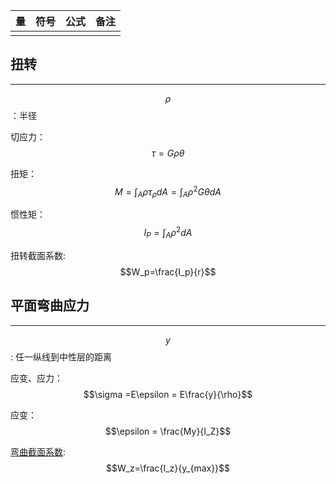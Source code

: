 
| 量   | 符号  | 公式  | 备注  |
| --- | --- | --- | --- |
|     |     |     |     |

## 扭转

---

$$\rho$$：半径

切应力：$$\tau = G\rho \theta$$

扭矩：$$M=\int_A \rho \tau_{\rho}dA = \int_A \rho^2 G \theta dA$$

惯性矩：$$I_P=\int_A \rho^2 dA$$

扭转截面系数:$$W_p=\frac{I_p}{r}$$

## 平面弯曲应力

---

$$y$$: 任一纵线到中性层的距离

应变、应力：
$$\sigma =E\epsilon = E\frac{y}{\rho}$$

应变：
$$\epsilon = \frac{My}{I_Z}$$

[弯曲截面系数](./13-ping-mian-wan-qu-ying-li.md#3-静力学关系):
$$W_z=\frac{I_z}{y_{max}}$$
